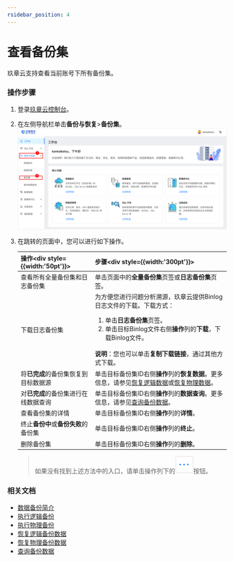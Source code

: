 ```yaml
---
rsidebar_position: 4
---
```


# 查看备份集

玖章云支持查看当前账号下所有备份集。

### 操作步骤

1. 登录[玖章云控制台](https://console.9z.cloud)。

2. 在左侧导航栏单击**备份与恢复**>**备份集**。![backupset_steps](./image/backupset_steps.png)

3. 在跳转的页面中，您可以进行如下操作。

   | 操作<div style={{width:'50pt'}}></div> | 步骤<div style={{width:'300pt'}}></div>                      |
   | -------------------------------------- | ------------------------------------------------------------ |
   | 查看所有全量备份集和日志备份集         | 单击页面中的**全量备份集**页签或**日志备份集**页签。         |
   | 下载日志备份集                         | 为方便您进行问题分析溯源，玖章云提供Binlog日志文件的下载。下载方式：<ol><li>单击**日志备份集**页签。</li><li>单击目标Binlog文件右侧**操作**列的**下载**，下载Binlog文件。</li></ol><br />**说明**：您也可以单击**复制下载链接**，通过其他方式下载。 |
   | 将**已完成**的备份集恢复到目标数据源   | 单击目标备份集ID右侧**操作**列的**恢复数据**。更多信息，请参见[恢复逻辑数据](restore/restore_logical_backup.md)或[恢复物理数据](restore/restore_physical_backup.md)。 |
   | 对**已完成**的备份集进行在线数据查询   | 单击目标备份集ID右侧**操作**列的**数据查询**。更多信息，请参见[查询备份数据](backup_data_query.md)。 |
   | 查看备份集的详情                       | 单击目标备份集ID右侧**操作**列的**详情**。                   |
   | 终止**备份中**或**备份失败**的备份集   | 单击目标备份集ID右侧**操作**列的**终止**。                   |
   | 删除备份集                             | 单击目标备份集ID右侧**操作**列的**删除**。                   |
   
   > 如果没有找到上述方法中的入口，请单击操作列下的![more](./image/more.png)按钮。

### 相关文档

- [数据备份简介](intro_back.md)
- [执行逻辑备份](backup/logical_backup.md)
- [执行物理备份](backup/physical_backup.md)
- [恢复逻辑备份数据](restore/restore_logical_backup.md)
- [恢复物理备份数据](restore/restore_physical_backup.md)
- [查询备份数据](backup_data_query.md)

